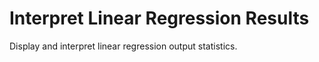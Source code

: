 # **Interpret Linear Regression Results**

Display and interpret linear regression output statistics.
